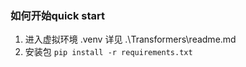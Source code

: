 ### 如何开始quick start
1. 进入虚拟环境 .venv
    详见 .\Transformers\readme.md
2. 安装包
    ```pip install -r requirements.txt```
